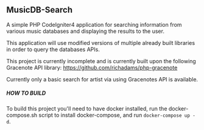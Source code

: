 ## MusicDB-Search

A simple PHP CodeIgniter4 application for searching information from various music databases and displaying the results to the user.

This application will use modified versions of multiple already built libraries in order to query the databases APIs.

This project is currently incomplete and is currently built upon the following Gracenote API library: https://github.com/richadams/php-gracenote

Currently only a basic search for artist via using Gracenotes API is available.

##### HOW TO BUILD
To build this project you'll need to have docker installed, run the docker-compose.sh script to install docker-compose, and run ```docker-compose up -d```.
